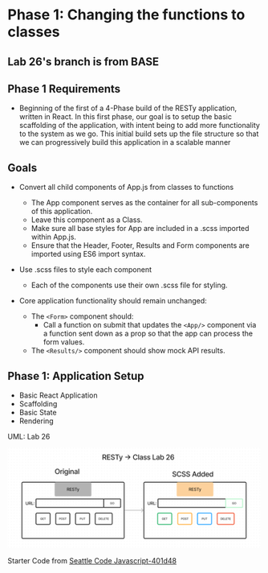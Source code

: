 # Phase 1: Changing the functions to classes

## Lab 26's branch is from BASE

## Phase 1 Requirements

- Beginning of the first of a 4-Phase build of the RESTy application, written in React. In this first phase, our goal is to setup the basic scaffolding of the application, with intent being to add more functionality to the system as we go. This initial build sets up the file structure so that we can progressively build this application in a scalable manner

## Goals

- Convert all child components of App.js from classes to functions
  - The App component serves as the container for all sub-components of this application.
  - Leave this component as a Class.
  - Make sure all base styles for App are included in a .scss imported within App.js.
  - Ensure that the Header, Footer, Results and Form components are imported using ES6 import syntax.

- Use .scss files to style each component
  - Each of the components use their own .scss file for styling.

- Core application functionality should remain unchanged:
  - The `<Form>` component should:
    - Call a function on submit that updates the `<App/>` component via a function sent down as a prop so that the app can process the form values.
  - The `<Results/>` component should show mock API results.

## Phase 1: Application Setup

- Basic React Application
- Scaffolding
- Basic State
- Rendering

UML: Lab 26

![26](public/assets/UML%20Rough%20Draft%20Lab%2026.png)

Starter Code from [Seattle Code Javascript-401d48](https://github.com/codefellows/seattle-code-javascript-401d48/tree/main/class-26/lab/starter-code)
